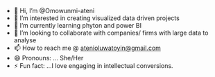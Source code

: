 - 👋 Hi, I’m @Omowunmi-ateni
- 👀 I’m interested in creating visualized data driven projects
- 🌱 I’m currently learning phyton and power BI
- 💞️ I’m looking to collaborate with companies/ firms with large data to analyse
- 📫 How to reach me @ atenioluwatoyin@gmail.com 
- 😄 Pronouns: ... She/Her
- ⚡ Fun fact: ...I love engaging in intellectual conversions.

<!---
Omowunmi-ateni/Omowunmi-ateni is a ✨ special ✨ repository because its `README.md` (this file) appears on your GitHub profile.
You can click the Preview link to take a look at your changes.
--->
